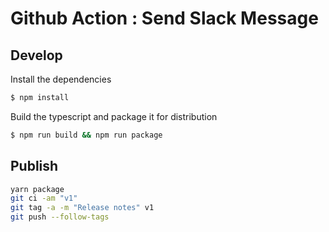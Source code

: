 # Github Action : Send Slack Message

## Develop 

Install the dependencies  
```bash
$ npm install
```

Build the typescript and package it for distribution
```bash
$ npm run build && npm run package
```

## Publish

```bash
yarn package
git ci -am "v1"
git tag -a -m "Release notes" v1
git push --follow-tags
```